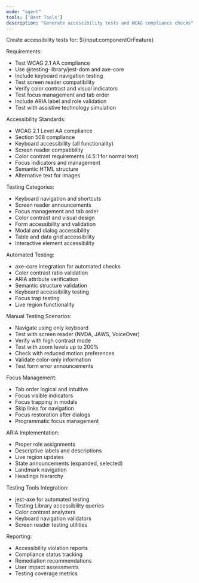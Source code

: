 ```yaml
---
mode: "agent"
tools: ['Best Tools']
description: "Generate accessibility tests and WCAG compliance checks"
---
```


Create accessibility tests for: ${input:componentOrFeature}

Requirements:

- Test WCAG 2.1 AA compliance
- Use @testing-library/jest-dom and axe-core
- Include keyboard navigation testing
- Test screen reader compatibility
- Verify color contrast and visual indicators
- Test focus management and tab order
- Include ARIA label and role validation
- Test with assistive technology simulation

Accessibility Standards:

- WCAG 2.1 Level AA compliance
- Section 508 compliance
- Keyboard accessibility (all functionality)
- Screen reader compatibility
- Color contrast requirements (4.5:1 for normal text)
- Focus indicators and management
- Semantic HTML structure
- Alternative text for images

Testing Categories:

- Keyboard navigation and shortcuts
- Screen reader announcements
- Focus management and tab order
- Color contrast and visual design
- Form accessibility and validation
- Modal and dialog accessibility
- Table and data grid accessibility
- Interactive element accessibility

Automated Testing:

- axe-core integration for automated checks
- Color contrast ratio validation
- ARIA attribute verification
- Semantic structure validation
- Keyboard accessibility testing
- Focus trap testing
- Live region functionality

Manual Testing Scenarios:

- Navigate using only keyboard
- Test with screen reader (NVDA, JAWS, VoiceOver)
- Verify with high contrast mode
- Test with zoom levels up to 200%
- Check with reduced motion preferences
- Validate color-only information
- Test form error announcements

Focus Management:

- Tab order logical and intuitive
- Focus visible indicators
- Focus trapping in modals
- Skip links for navigation
- Focus restoration after dialogs
- Programmatic focus management

ARIA Implementation:

- Proper role assignments
- Descriptive labels and descriptions
- Live region updates
- State announcements (expanded, selected)
- Landmark navigation
- Headings hierarchy

Testing Tools Integration:

- jest-axe for automated testing
- Testing Library accessibility queries
- Color contrast analyzers
- Keyboard navigation validators
- Screen reader testing utilities

Reporting:

- Accessibility violation reports
- Compliance status tracking
- Remediation recommendations
- User impact assessments
- Testing coverage metrics
